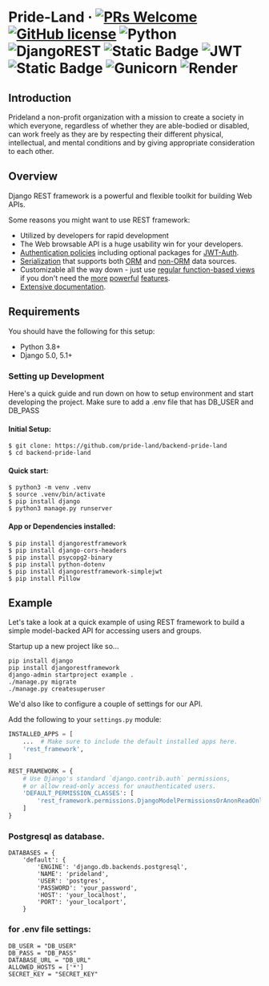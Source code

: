 # Pride-Land &middot; [![PRs Welcome](https://img.shields.io/badge/PRs-welcome-brightgreen.svg?style=flat-square)](http://makeapullrequest.com) [![GitHub license](https://img.shields.io/badge/license-MIT-blue.svg?style=flat-square)](https://github.com/your/your-project/blob/master/LICENSE) ![Python](https://img.shields.io/badge/python-3670A0?style=for-the-badge&logo=python&logoColor=ffdd54) ![DjangoREST](https://img.shields.io/badge/DJANGO-REST-ff1709?style=for-the-badge&logo=django&logoColor=white&color=ff1709&labelColor=gray)  ![Static Badge](https://img.shields.io/badge/PostgreSQL-316192?style=for-the-badge&logo=postgresql&logoColor=white) ![JWT](https://img.shields.io/badge/JWT-black?style=for-the-badge&logo=JSON%20web%20tokens) ![Static Badge](https://img.shields.io/badge/Postman-FF6C37?style=for-the-badge&logo=Postman&logoColor=white) ![Gunicorn](https://img.shields.io/badge/gunicorn-%298729.svg?style=for-the-badge&logo=gunicorn&logoColor=white) ![Render](https://img.shields.io/badge/Render-%46E3B7.svg?style=for-the-badge&logo=render&logoColor=white)

## Introduction 
Prideland a non-profit organization with a mission to create a society in which everyone, regardless of whether they are able-bodied or disabled, can work freely as they are by respecting their different physical, intellectual, and mental conditions and by giving appropriate consideration to each other.

## Overview
Django REST framework is a powerful and flexible toolkit for building Web APIs.

Some reasons you might want to use REST framework:

* Utilized by developers for rapid development
* The Web browsable API is a huge usability win for your developers.
* [Authentication policies][authentication] including optional packages for [JWT-Auth][oauth1-section].
* [Serialization][serializers] that supports both [ORM][modelserializer-section] and [non-ORM][serializer-section] data sources.
* Customizable all the way down - just use [regular function-based views][functionview-section] if you don't need the [more][generic-views] [powerful][viewsets] [features][routers].
* [Extensive documentation][docs].
## Requirements

You should have the following for this setup: 
* Python 3.8+
* Django 5.0, 5.1+

### Setting up Development

Here's a quick guide and run down on how to setup environment and start developing the project.
Make sure to add a .env file that has DB_USER and DB_PASS

#### Initial Setup:

```shell
$ git clone: https://github.com/pride-land/backend-pride-land
$ cd backend-pride-land
```

#### Quick start:

```shell
$ python3 -m venv .venv
$ source .venv/bin/activate
$ pip install django
$ python3 manage.py runserver
```

#### App or Dependencies installed:

```
$ pip install djangorestframework
$ pip install django-cors-headers
$ pip install psycopg2-binary
$ pip install python-dotenv
$ pip install djangorestframework-simplejwt
$ pip install Pillow
```

## Example 

Let's take a look at a quick example of using REST framework to build a simple model-backed API for accessing users and groups.

Startup up a new project like so...

    pip install django
    pip install djangorestframework
    django-admin startproject example .
    ./manage.py migrate
    ./manage.py createsuperuser


We'd also like to configure a couple of settings for our API.

Add the following to your `settings.py` module:

```python
INSTALLED_APPS = [
    ...  # Make sure to include the default installed apps here.
    'rest_framework',
]

REST_FRAMEWORK = {
    # Use Django's standard `django.contrib.auth` permissions,
    # or allow read-only access for unauthenticated users.
    'DEFAULT_PERMISSION_CLASSES': [
        'rest_framework.permissions.DjangoModelPermissionsOrAnonReadOnly',
    ]
}
```

### Postgresql as database.

```shell
DATABASES = {
    'default': {
        'ENGINE': 'django.db.backends.postgresql',
        'NAME': 'prideland',
        'USER': 'postgres',
        'PASSWORD': 'your_password', 
        'HOST': 'your_localhost',
        'PORT': 'your_localport',
    }
```

### for .env file settings:

```shell
DB_USER = "DB_USER"
DB_PASS = "DB_PASS"
DATABASE_URL = "DB_URL"
ALLOWED_HOSTS = ['*']
SECRET_KEY = "SECRET_KEY"
```

[oauth1-section]: https://www.django-rest-framework.org/api-guide/authentication/#django-rest-framework-oauth
[serializer-section]: https://www.django-rest-framework.org/api-guide/serializers/#serializers
[modelserializer-section]: https://www.django-rest-framework.org/api-guide/serializers/#modelserializer
[functionview-section]: https://www.django-rest-framework.org/api-guide/views/#function-based-views
[generic-views]: https://www.django-rest-framework.org/api-guide/generic-views/
[viewsets]: https://www.django-rest-framework.org/api-guide/viewsets/
[routers]: https://www.django-rest-framework.org/api-guide/routers/
[serializers]: https://www.django-rest-framework.org/api-guide/serializers/
[authentication]: https://www.django-rest-framework.org/api-guide/authentication/
[image]: https://www.django-rest-framework.org/img/quickstart.png
[docs]: https://www.django-rest-framework.org/
